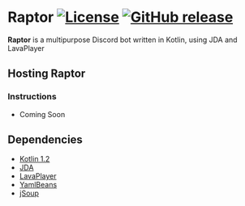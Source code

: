 # Raptor  [![License](https://img.shields.io/github/license/mashape/apistatus.svg?style=flat-square)](LICENSE) [![GitHub release](https://img.shields.io/github/release/qubyte/rubidium.svg?style=flat-square)]()
**Raptor** is a multipurpose Discord bot written in Kotlin, using JDA and LavaPlayer
## Hosting Raptor
### Instructions
* Coming Soon
## Dependencies
* [Kotlin 1.2](https://kotlinlang.org/)
* [JDA](https://github.com/DV8FromTheWorld/JDA)
* [LavaPlayer](https://github.com/sedmelluq/lavaplayer)
* [YamlBeans](https://github.com/EsotericSoftware/yamlbeans)
* [jSoup](https://jsoup.org/)

